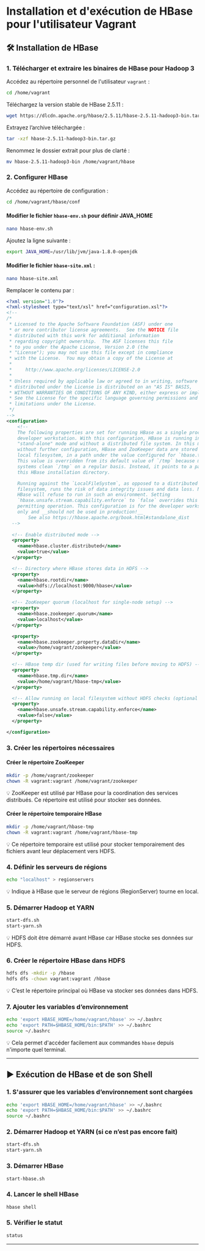 # Installation et d'exécution de HBase pour l'utilisateur Vagrant

## 🛠️ Installation de HBase

### 1. Télécharger et extraire les binaires de HBase pour Hadoop 3

Accédez au répertoire personnel de l'utilisateur `vagrant` :

```bash
cd /home/vagrant
```

Téléchargez la version stable de HBase 2.5.11 :

```bash
wget https://dlcdn.apache.org/hbase/2.5.11/hbase-2.5.11-hadoop3-bin.tar.gz
```

Extrayez l’archive téléchargée :

```bash
tar -xzf hbase-2.5.11-hadoop3-bin.tar.gz
```

Renommez le dossier extrait pour plus de clarté :

```bash
mv hbase-2.5.11-hadoop3-bin /home/vagrant/hbase
```

### 2. Configurer HBase

Accédez au répertoire de configuration :

```bash
cd /home/vagrant/hbase/conf
```

#### Modifier le fichier `hbase-env.sh` pour définir JAVA_HOME

```bash
nano hbase-env.sh
```

Ajoutez la ligne suivante :

```bash
export JAVA_HOME=/usr/lib/jvm/java-1.8.0-openjdk
```

#### Modifier le fichier `hbase-site.xml` :

```bash
nano hbase-site.xml
```

Remplacer le contenu par :

```xml
<?xml version="1.0"?>
<?xml-stylesheet type="text/xsl" href="configuration.xsl"?>
<!--
/*
 * Licensed to the Apache Software Foundation (ASF) under one
 * or more contributor license agreements.  See the NOTICE file
 * distributed with this work for additional information
 * regarding copyright ownership.  The ASF licenses this file
 * to you under the Apache License, Version 2.0 (the
 * "License"); you may not use this file except in compliance
 * with the License.  You may obtain a copy of the License at
 *
 *     http://www.apache.org/licenses/LICENSE-2.0
 *
 * Unless required by applicable law or agreed to in writing, software
 * distributed under the License is distributed on an "AS IS" BASIS,
 * WITHOUT WARRANTIES OR CONDITIONS OF ANY KIND, either express or implied.
 * See the License for the specific language governing permissions and
 * limitations under the License.
 */
-->
<configuration>
	<!--
    The following properties are set for running HBase as a single process on a
    developer workstation. With this configuration, HBase is running in
    "stand-alone" mode and without a distributed file system. In this mode, and
    without further configuration, HBase and ZooKeeper data are stored on the
    local filesystem, in a path under the value configured for `hbase.tmp.dir`.
    This value is overridden from its default value of `/tmp` because many
    systems clean `/tmp` on a regular basis. Instead, it points to a path within
    this HBase installation directory.

    Running against the `LocalFileSystem`, as opposed to a distributed
    filesystem, runs the risk of data integrity issues and data loss. Normally
    HBase will refuse to run in such an environment. Setting
    `hbase.unsafe.stream.capability.enforce` to `false` overrides this behavior,
    permitting operation. This configuration is for the developer workstation
    only and __should not be used in production!__
        See also https://hbase.apache.org/book.html#standalone_dist
  -->
  
  <!-- Enable distributed mode -->
  <property>
    <name>hbase.cluster.distributed</name>
    <value>true</value>
  </property>

  <!-- Directory where HBase stores data in HDFS -->
  <property>
    <name>hbase.rootdir</name>
    <value>hdfs://localhost:9000/hbase</value>
  </property>

  <!-- ZooKeeper quorum (localhost for single-node setup) -->
  <property>
    <name>hbase.zookeeper.quorum</name>
    <value>localhost</value>
  </property>

  <property>
    <name>hbase.zookeeper.property.dataDir</name>
    <value>/home/vagrant/zookeeper</value>
  </property>

  <!-- HBase temp dir (used for writing files before moving to HDFS) -->
  <property>
    <name>hbase.tmp.dir</name>
    <value>/home/vagrant/hbase-tmp</value>
  </property>

  <!-- Allow running on local filesystem without HDFS checks (optional but useful for dev) -->
  <property>
    <name>hbase.unsafe.stream.capability.enforce</name>
    <value>false</value>
  </property>

</configuration>
```

### 3. Créer les répertoires nécessaires

#### Créer le répertoire ZooKeeper

```bash
mkdir -p /home/vagrant/zookeeper
chown -R vagrant:vagrant /home/vagrant/zookeeper
```

💡  ZooKeeper est utilisé par HBase pour la coordination des services distribués. Ce répertoire est utilisé pour stocker ses données.

#### Créer le répertoire temporaire HBase

```bash
mkdir -p /home/vagrant/hbase-tmp
chown -R vagrant:vagrant /home/vagrant/hbase-tmp
```

💡  Ce répertoire temporaire est utilisé pour stocker temporairement des fichiers avant leur déplacement vers HDFS.

### 4. Définir les serveurs de régions

```bash
echo "localhost" > regionservers
```

💡  Indique à HBase que le serveur de régions (RegionServer) tourne en local.

### 5. Démarrer Hadoop et YARN

```bash
start-dfs.sh
start-yarn.sh
```

💡  HDFS doit être démarré avant HBase car HBase stocke ses données sur HDFS.

### 6. Créer le répertoire HBase dans HDFS

```bash
hdfs dfs -mkdir -p /hbase
hdfs dfs -chown vagrant:vagrant /hbase
```

💡  C’est le répertoire principal où HBase va stocker ses données dans HDFS.

### 7. Ajouter les variables d’environnement

```bash
echo 'export HBASE_HOME=/home/vagrant/hbase' >> ~/.bashrc
echo 'export PATH=$HBASE_HOME/bin:$PATH' >> ~/.bashrc
source ~/.bashrc
```

💡  Cela permet d'accéder facilement aux commandes `hbase` depuis n'importe quel terminal.

---

## ▶️ Exécution de HBase et de son Shell

### 1. S'assurer que les variables d’environnement sont chargées

```bash
echo 'export HBASE_HOME=/home/vagrant/hbase' >> ~/.bashrc
echo 'export PATH=$HBASE_HOME/bin:$PATH' >> ~/.bashrc
source ~/.bashrc
```

### 2. Démarrer Hadoop et YARN (si ce n’est pas encore fait)

```bash
start-dfs.sh
start-yarn.sh
```

### 3. Démarrer HBase

```bash
start-hbase.sh
```

### 4. Lancer le shell HBase

```bash
hbase shell
```

### 5. Vérifier le statut

```bash
status
```

---